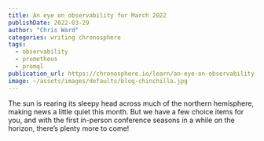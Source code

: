 ```yaml
---
title: An eye on observability for March 2022
publishDate: 2022-03-29
author: "Chris Ward"
categories: writing chronosphere
tags: 
  - observability
  - prometheus
  - promql
publication_url: https://chronosphere.io/learn/an-eye-on-observability-for-march-2022/
image: ~/assets/images/defaults/blog-chinchilla.jpg
---
```

The sun is rearing its sleepy head across much of the northern hemisphere, making news a little quiet this month. But we have a few choice items for you, and with the first in-person conference seasons in a while on the horizon, there’s plenty more to come!
